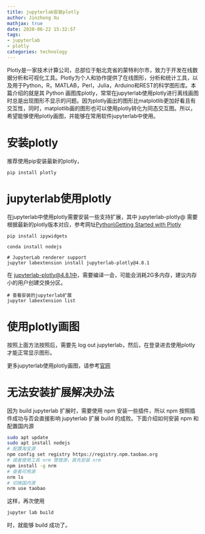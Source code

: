 ```yaml
---
title: jupyterlab安装plotly
author: Jinzhong Xu
mathjax: true
date: 2020-06-22 15:32:57
tags:
- jupyterlab
- plotly
categories: technology
---
```


Plotly是一家技术计算公司，总部位于魁北克省的蒙特利尔市，致力于开发在线数据分析和可视化工具。Plotly为个人和协作提供了在线图形，分析和统计工具，以及用于Python，R，MATLAB，Perl，Julia，Arduino和REST的科学图形库。本篇介绍的就是其 Python 画图库plotly，常常在jupyterlab使用plotly进行离线画图时总是出现图形不显示的问题。因为plotly画出的图形比matplotlib更加好看且有交互性，同时，matplotlib画的图形也可以使用plotly转化为同态交互图。所以，希望能够使用plotly画图，并能够在常用软件jupyterlab中使用。

<!--more-->

# 安装plotly

推荐使用pip安装最新的plotly，

```shell
pip install plotly
```

# jupyterlab使用plotly

在jupyterlab中使用plotly需要安装一些支持扩展，其中 jupyterlab-plotly@ 需要根据最新的plotly版本对应，参考网址[Python\Getting Started with Plotly](https://plotly.com/python/getting-started/?utm_source=mailchimp-jan-2015&utm_medium=email&utm_campaign=generalemail-jan2015&utm_term=bubble-chart)
```shell
pip install ipywidgets
```

```shell
conda install nodejs

# JupyterLab renderer support
jupyter labextension install jupyterlab-plotly@4.8.1
```

在  jupyterlab-plotly@4.8.1中，需要编译一会，可能会消耗2G多内存，建议内存小的用户创建交换分区。

```shell
# 查看安装的jupyterlab扩展
jupyter labextension list
```

# 使用plotly画图

按照上面方法按照后，需要先 log out jupyterlab，然后，在登录进去使用plotly才能正常显示图形。

更多jupyterlab使用plotly画图，请参考[官网](https://plotly.com/python/getting-started/)

# 无法安装扩展解决办法

因为 build jupyterlab 扩展时，需要使用 npm 安装一些插件，所以 npm 按照插件成功与否会直接影响 jupyterlab 扩展 build 的成败。下面介绍如何安装 npm 和配置国内源

```bash
sudo apt update 
sudo apt install nodejs
# 配置淘宝源
npm config set registry https://registry.npm.taobao.org
# 或者使用工具 nrm 管理源，首先安装 nrm
npm install -g nrm
# 查看可用源
nrm ls
# 切换国内源
nrm use taobao
```

这样，再次使用

```bash
jupyter lab build
```

时，就能够 build 成功了。


